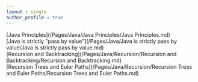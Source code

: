 ```yaml
---
layout : single
author_profile : true
---
```


 
[Java Principles](/Pages/Java/Java Principles/Java Principles.md)  
[Java is strictly "pass by value"](/Pages/Java/Java is strictly pass by value/Java is strictly pass by value.md)  
[Recursion and Backtracking](/Pages/Java/Recursion/Recursion and Backtracking/Recursion and Backtracking.md)  
[Recursion Trees and Euler Paths](/Pages/Java/Recursion/Recursion Trees and Euler Paths/Recursion Trees and Euler Paths.md)
